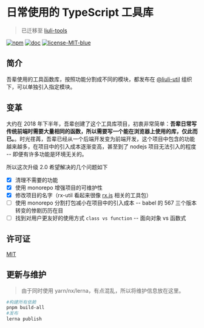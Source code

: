 # 日常使用的 TypeScript 工具库

> 已迁移至 [liuli-tools](https://github.com/rxliuli/liuli-tools)

[![npm](https://img.shields.io/npm/v/@liuli-util/async.svg?color=red&label=npm)](https://www.npmjs.com/org/liuli-util) [![doc](https://img.shields.io/badge/document-98%25-brightgreen.svg)](https://liuli-utils.rxliuli.com/) [![license-MIT-blue](https://img.shields.io/badge/license-MIT-blue.svg)](https://opensource.org/licenses/MIT)

## 简介

吾辈使用的工具函数库，按照功能分割成不同的模块，都发布在 [@liuli-util](https://www.npmjs.com/org/liuli-util) 组织下，可以单独引入指定模块。

## 变革

大约在 2018 年下半年，吾辈创建了这个工具库项目，初衷非常简单：**吾辈日常写传统前端时需要大量相同的函数，所以需要写一个能在浏览器上使用的库，仅此而已。**。时光荏苒，吾辈已经从一个后端开发变为前端开发，这个项目中包含的功能越来越多，在项目中的引入成本逐渐变高，甚至到了 nodejs 项目无法引入的程度 -- 即便有许多功能是环境无关的。

所以这次升级 2.0 希望解决的几个问题如下

- [x] 清理不需要的功能
- [x] 使用 monorepo 增强项目的可维护性
- [x] 修改项目的名字（rx-util 看起来很像 [rx.js](https://rxjs-dev.firebaseapp.com/guide/overview) 相关的工具包）
- [ ] 使用 monorepo 分割打包减小在项目中的引入成本 -- babel 的 567 三个版本转变的惨剧历历在目
- [ ] 找到对用户更友好的使用方式 `class vs function` -- 面向对象 vs 函数式

## 许可证

[MIT](./LICENSE)

## 更新与维护

> 由于同时使用 yarn/nx/lerna，有点混乱，所以将维护信息放在这里。

```sh
#构建所有依赖
pnpm build-all
#发布
lerna publish
```
